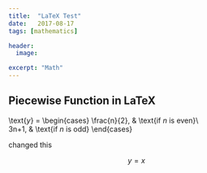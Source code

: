 ```yaml
---
title:  "LaTeX Test"
date:   2017-08-17
tags: [mathematics]

header:
  image: 

excerpt: "Math"
---
```


## Piecewise Function in LaTeX

 \text{$y$} = \begin{cases}
 \frac{n}{2},  & \text{if $n$ is even}\\\
 3n+1, & \text{if $n$ is odd}
\end{cases}


changed this 

$$y = x$$
